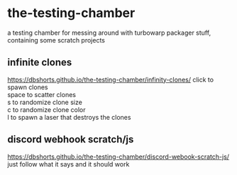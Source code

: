 # the-testing-chamber
a testing chamber for messing around with turbowarp packager stuff, containing some scratch projects
## infinite clones
https://dbshorts.github.io/the-testing-chamber/infinity-clones/
click to spawn clones  
space to scatter clones  
s to randomize clone size  
c to randomize clone color  
l to spawn a laser that destroys the clones  
## discord webhook scratch/js
https://dbshorts.github.io/the-testing-chamber/discord-webook-scratch-js/
just follow what it says and it should work
